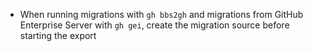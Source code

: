 - When running migrations with `gh bbs2gh` and migrations from GitHub Enterprise Server with `gh gei`, create the migration source before starting the export
